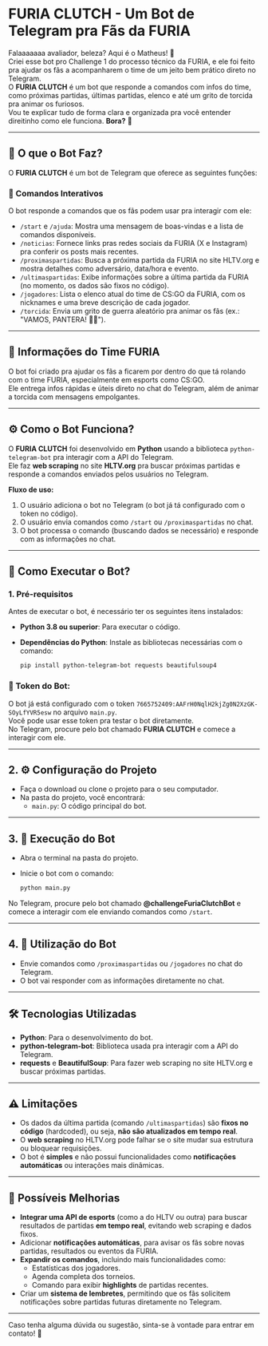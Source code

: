# FURIA CLUTCH - Um Bot de Telegram pra Fãs da FURIA

Falaaaaaaa avaliador, beleza? Aqui é o Matheus! 👋  
Criei esse bot pro Challenge 1 do processo técnico da FURIA, e ele foi feito pra ajudar os fãs a acompanharem o time de um jeito bem prático direto no Telegram.  
O **FURIA CLUTCH** é um bot que responde a comandos com infos do time, como próximas partidas, últimas partidas, elenco e até um grito de torcida pra animar os furiosos.  
Vou te explicar tudo de forma clara e organizada pra você entender direitinho como ele funciona. **Bora?** 🚀

---

## 📌 O que o Bot Faz?

O **FURIA CLUTCH** é um bot de Telegram que oferece as seguintes funções:

### 🤖 Comandos Interativos

O bot responde a comandos que os fãs podem usar pra interagir com ele:

- `/start` e `/ajuda`: Mostra uma mensagem de boas-vindas e a lista de comandos disponíveis.  
- `/noticias`: Fornece links pras redes sociais da FURIA (X e Instagram) pra conferir os posts mais recentes.  
- `/proximaspartidas`: Busca a próxima partida da FURIA no site HLTV.org e mostra detalhes como adversário, data/hora e evento.  
- `/ultimaspartidas`: Exibe informações sobre a última partida da FURIA (no momento, os dados são fixos no código).  
- `/jogadores`: Lista o elenco atual do time de CS:GO da FURIA, com os nicknames e uma breve descrição de cada jogador.  
- `/torcida`: Envia um grito de guerra aleatório pra animar os fãs (ex.: "VAMOS, PANTERA! 🐆💪").

---

## 📢 Informações do Time FURIA

O bot foi criado pra ajudar os fãs a ficarem por dentro do que tá rolando com o time FURIA, especialmente em esports como CS:GO.  
Ele entrega infos rápidas e úteis direto no chat do Telegram, além de animar a torcida com mensagens empolgantes.

---

## ⚙️ Como o Bot Funciona?

O **FURIA CLUTCH** foi desenvolvido em **Python** usando a biblioteca `python-telegram-bot` pra interagir com a API do Telegram.  
Ele faz **web scraping** no site **HLTV.org** pra buscar próximas partidas e responde a comandos enviados pelos usuários no Telegram.

**Fluxo de uso:**

1. O usuário adiciona o bot no Telegram (o bot já tá configurado com o token no código).  
2. O usuário envia comandos como `/start` ou `/proximaspartidas` no chat.  
3. O bot processa o comando (buscando dados se necessário) e responde com as informações no chat.

---

## 🧪 Como Executar o Bot?

### 1. Pré-requisitos

Antes de executar o bot, é necessário ter os seguintes itens instalados:  

- **Python 3.8 ou superior**: Para executar o código.  
- **Dependências do Python**: Instale as bibliotecas necessárias com o comando:

  ```bash
  pip install python-telegram-bot requests beautifulsoup4
### 🔐 Token do Bot:

O bot já está configurado com o token `7665752409:AAFrH0NqlH2kjZg0N2XzGK-SOyLfYVR5esw` no arquivo `main.py`.  
Você pode usar esse token pra testar o bot diretamente.  
No Telegram, procure pelo bot chamado **FURIA CLUTCH** e comece a interagir com ele.

---

## 2. ⚙️ Configuração do Projeto

- Faça o download ou clone o projeto para o seu computador.  
- Na pasta do projeto, você encontrará:
  - `main.py`: O código principal do bot.

---

## 3. 🚀 Execução do Bot

- Abra o terminal na pasta do projeto.  
- Inicie o bot com o comando:

  ```bash
  python main.py
No Telegram, procure pelo bot chamado **@challengeFuriaClutchBot** e comece a interagir com ele enviando comandos como `/start`.

---

## 4. 💬 Utilização do Bot

- Envie comandos como `/proximaspartidas` ou `/jogadores` no chat do Telegram.  
- O bot vai responder com as informações diretamente no chat.

---

## 🛠️ Tecnologias Utilizadas

- **Python**: Para o desenvolvimento do bot.  
- **python-telegram-bot**: Biblioteca usada pra interagir com a API do Telegram.  
- **requests** e **BeautifulSoup**: Para fazer web scraping no site HLTV.org e buscar próximas partidas.

---

## ⚠️ Limitações

- Os dados da última partida (comando `/ultimaspartidas`) são **fixos no código** (hardcoded), ou seja, **não são atualizados em tempo real**.  
- O **web scraping** no HLTV.org pode falhar se o site mudar sua estrutura ou bloquear requisições.  
- O bot é **simples** e não possui funcionalidades como **notificações automáticas** ou interações mais dinâmicas.

---

## 🌟 Possíveis Melhorias

- **Integrar uma API de esports** (como a do HLTV ou outra) para buscar resultados de partidas **em tempo real**, evitando web scraping e dados fixos.  
- Adicionar **notificações automáticas**, para avisar os fãs sobre novas partidas, resultados ou eventos da FURIA.  
- **Expandir os comandos**, incluindo mais funcionalidades como:
  - Estatísticas dos jogadores.  
  - Agenda completa dos torneios.  
  - Comando para exibir **highlights** de partidas recentes.  
- Criar um **sistema de lembretes**, permitindo que os fãs solicitem notificações sobre partidas futuras diretamente no Telegram.

---

Caso tenha alguma dúvida ou sugestão, sinta-se à vontade para entrar em contato! 🚀
